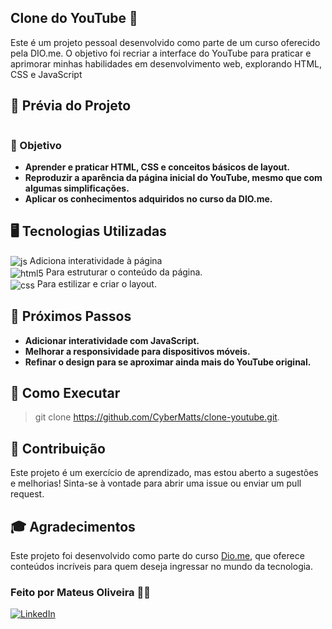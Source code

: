 ## Clone do YouTube 🎥

Este é um projeto pessoal desenvolvido como parte de um curso oferecido pela DIO.me. O objetivo foi recriar a interface do YouTube para praticar e aprimorar minhas habilidades em desenvolvimento web, explorando HTML, CSS e JavaScript

## 📸 Prévia do Projeto

<img alt="" src="https://i.postimg.cc/FzRVksBD/Captura-de-tela-2024-11-25-154939.png"/>

### 🚀 Objetivo

- **Aprender e praticar HTML, CSS e conceitos básicos de layout.**<br>
- **Reproduzir a aparência da página inicial do YouTube, mesmo que com algumas simplificações.** <br>
- **Aplicar os conhecimentos adquiridos no curso da DIO.me.**

## 🖥️ Tecnologias Utilizadas

<img align="center" alt="js" src="https://img.shields.io/badge/JavaScript-F7DF1E?style=for-the-badge&logo=javascript&logoColor=black" /> Adiciona interatividade à página
<br>
<img align="center" alt="html5" src="https://img.shields.io/badge/HTML5-E34F26?style=for-the-badge&logo=HTML5&logoColor=FFFFFF" /> Para estruturar o conteúdo da página.
<br>
<img align="center" alt="css" src="https://img.shields.io/badge/CSS3-1572B6?style=for-the-badge&logo=css3&logoColor=white" /> Para estilizar e criar o layout.

## 🌟 Próximos Passos

- **Adicionar interatividade com JavaScript.**
- **Melhorar a responsividade para dispositivos móveis.**
- **Refinar o design para se aproximar ainda mais do YouTube original.**

## 📝 Como Executar

> git clone https://github.com/CyberMatts/clone-youtube.git.

## 🤝 Contribuição

Este projeto é um exercício de aprendizado, mas estou aberto a sugestões e melhorias! Sinta-se à vontade para abrir uma issue ou enviar um pull request.

## 🎓 Agradecimentos

Este projeto foi desenvolvido como parte do curso <a href="https://www.dio.me" title="Dio-me">Dio.me</a>, que oferece conteúdos incríveis para quem deseja ingressar no mundo da tecnologia.

### Feito por Mateus Oliveira 👋🏽

[![LinkedIn](https://img.shields.io/badge/LinkedIn-0077B5?style=for-the-badge&logo=linkedin&logoColor=white)](https://www.linkedin.com/in/mateussdo/)
